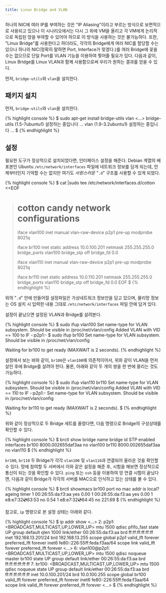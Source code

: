 ```yaml
---
title: Linux Bridge and VLAN
---
```





하나의 NIC에 여러 IP를 부여하는 것은 "IP Aliasing"이라고 부르는 방식으로
보편적으로 사용되고 있으나 이 시나리오에서는 다시 그 위에 VM을 올리고 각
VM에게 논리적으로 독립된 망을 부여할 수 있어야 하므로 이 방식을 사용하는
것은 불가능하다.
또한, "Linux Bridge"를 사용한다고 하더라도, 각각의 Bridge에게 여러 NIC를
할당할 수는 있으나 하나의 NIC(정확히 말하면 Port, Interface가 맞겠다.)를
여러 Bridge에 꽂을 수는 없으므로 단일 Port를 VLAN 기능을 이용하여 찢어줄
필요가 있다.
다음과 같이, Linux Bridge를 Linux VLAN과 함께 사용함으로써 우리가 원하는
결과를 얻을 수 있다.

먼저, `bridge-utils`와 `vlan`을 설치한다.


## 패키지 설치

먼저, `bridge-utils`와 `vlan`을 설치한다.

{% highlight console %}
$ sudo apt-get install bridge-utils vlan
<...>
bridge-utils (1.5-7ubuntu1) 설정하는 중입니다 ...
vlan (1.9-3.2ubuntu1) 설정하는 중입니다 ...
$
{% endhighlight %}

## 설정

필요한 도구가 정상적으로 설치되었다면, 인터페이스 설정을 해준다.
Debian 계열의 배포본인 Ubuntu `/etc/network/interfaces` 파일에 네트워크
정보를 담게 되는데, 언제부터인지 기억할 수는 없지만 여기도 _사랑스러운_
"`.d`" 구조를 사용할 수 있게 되었다.

{% highlight console %}
$ cat |sudo tee /etc/network/interfaces.d/cotton <<EOF
> # cotton candy network configurations
>
> iface vlan100 inet manual
>       vlan-raw-device p2p1
>       pre-up modprobe 8021q
>
> iface br100 inet static
>       address 10.0.100.201
>       netmask 255.255.255.0
>       bridge_ports vlan100
>       bridge_stp off
>       bridge_fd 0.0
>
> iface vlan110 inet manual
>       vlan-raw-device p2p1
>       pre-up modprobe 8021q
>
> iface br110 inet static
>       address 10.0.110.201
>       netmask 255.255.255.0
>       bridge_ports vlan110
>       bridge_stp off
>       bridge_fd 0.0
> EOF
$
{% endhighlight %}

위의 "`.d`" 안에 만들어질 설정파일은 가상네트워크 정보만을 담고 있으며,
물리망 정보는 OS 설치 시 입력한 내용 그대로 `/etc/network/interfaces`
파일 안에 담겨 있다.

설정이 끝났으면 설정된 VLAN과 Bridge를 살려본다.

{% highlight console %}
$ sudo ifup vlan100
Set name-type for VLAN subsystem. Should be visible in /proc/net/vlan/config
Added VLAN with VID == 100 to IF -:p2p1:-
$ sudo ifup br100
Set name-type for VLAN subsystem. Should be visible in /proc/net/vlan/config

Waiting for br100 to get ready (MAXWAIT is 2 seconds).
{% endhighlight %}

설정에서 보는 바와 같이, `br100`은 `vlan100`에 의존적이어서, 위와 같이
VLAN을 먼저 살린 후에 Bridge를 살려야 한다. 물론, 아래와 같이 두 개의
쌍을 한 번에 올리는 것도 가능하다.

{% highlight console %}
$ sudo ifup vlan110 br110
Set name-type for VLAN subsystem. Should be visible in /proc/net/vlan/config
Added VLAN with VID == 110 to IF -:p2p1:-
Set name-type for VLAN subsystem. Should be visible in /proc/net/vlan/config

Waiting for br110 to get ready (MAXWAIT is 2 seconds).
$
{% endhighlight %}

위와 같이 정상적으로 두 Bridge 세트를 올렸다면, 다음 명령으로 Bridge의
구성상태를 확인할 수 있다.

{% highlight console %}
$ brctl show
bridge name     bridge id               STP enabled     interfaces
br100           8000.002655daf3aa       no              vlan100
br110           8000.002655daf3aa       no              vlan110
$
{% endhighlight %}

`br100`, `br110` 두 Bridge가 각각 `vlan100` 및 `vlan110`과 연결되어
올라온 것을 확인할 수 있다. 망에 참여할 두 서버에서 이와 같은 설정을
해준 후, 시험을 해보면 정상적으로 통신이 되는 것을 확인할 수 있다.
`ping` 또는 `ssh` 등을 이용하여 망 연결 시험이 끝났다면, 다음과 같이
Bridge가 각각의 서버를 MAC으로 인식하고 있는 상태를 볼 수 있다.

{% highlight console %}
$ brctl showmacs br100
port no mac addr                is local?       ageing timer
  1     00:26:55:da:f3:aa       yes                0.00
  1     00:26:55:da:f3:aa       yes                0.00
  1     e8:e7:32:cd:63:53       no                 0.54
  1     e8:e7:32:cd:64:45       no               221.69
$
{% endhighlight %}

참고로, `ip` 명령으로 본 설정 상태는 아래와 같다.

{% highlight console %}
$ ip addr show
<...>
2: p2p1: <BROADCAST,MULTICAST,UP,LOWER_UP> mtu 1500 qdisc pfifo_fast state UP group default qlen 1000
    link/ether 00:26:55:da:f3:aa brd ff:ff:ff:ff:ff:ff
    inet 192.168.13.201/24 brd 192.168.13.255 scope global p2p1
       valid_lft forever preferred_lft forever
    inet6 fe80::226:55ff:feda:f3aa/64 scope link
       valid_lft forever preferred_lft forever
<...>
6: vlan100@p2p1: <BROADCAST,MULTICAST,UP,LOWER_UP> mtu 1500 qdisc noqueue master br100 state UP group default
    link/ether 00:26:55:da:f3:aa brd ff:ff:ff:ff:ff:ff
7: br100: <BROADCAST,MULTICAST,UP,LOWER_UP> mtu 1500 qdisc noqueue state UP group default
    link/ether 00:26:55:da:f3:aa brd ff:ff:ff:ff:ff:ff
    inet 10.0.100.201/24 brd 10.0.100.255 scope global br100
       valid_lft forever preferred_lft forever
    inet6 fe80::226:55ff:feda:f3aa/64 scope link
       valid_lft forever preferred_lft forever
<...>
$
{% endhighlight %}


